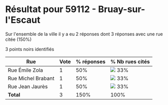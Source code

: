 # Résultat pour 59112 - Bruay-sur-l'Escaut

Sur l'ensemble de la ville il y a eu 2 réponses dont 3 réponses avec une rue citée (150%)

3 points noirs identifiés

| Rue | Vote | % réponses | % Nb rues cités|
|-----|------|------------|----------------|
| Rue Émile Zola | 1 | 50% | <img src="../../img/bar_33.gif" />&nbsp;33%|
| Rue Michel Brabant | 1 | 50% | <img src="../../img/bar_33.gif" />&nbsp;33%|
| Rue Jean Jaurès | 1 | 50% | <img src="../../img/bar_33.gif" />&nbsp;33%|
| **Total** | 3 | 150% | 100%|
